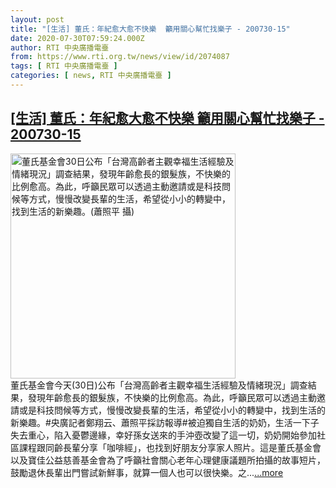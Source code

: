 ```yaml
---
layout: post
title: "[生活] 董氏：年紀愈大愈不快樂  籲用關心幫忙找樂子 - 200730-15"
date: 2020-07-30T07:59:24.000Z
author: RTI 中央廣播電臺
from: https://www.rti.org.tw/news/view/id/2074087
tags: [ RTI 中央廣播電臺 ]
categories: [ news, RTI 中央廣播電臺 ]
---
```

<!--1596095964000-->
[[生活] 董氏：年紀愈大愈不快樂  籲用關心幫忙找樂子 - 200730-15](https://www.rti.org.tw/news/view/id/2074087)
------

<div>
<img src="https://static.rti.org.tw/assets/thumbnails/2020/07/30/4a39bd2477fc8620bc6c8ea2bd287408.jpg" width="360" alt="董氏基金會30日公布「台灣高齡者主觀幸福生活經驗及情緒現況」調查結果，發現年齡愈長的銀髮族，不快樂的比例愈高。為此，呼籲民眾可以透過主動邀請或是科技問候等方式，慢慢改變長輩的生活，希望從小小的轉變中，找到生活的新樂趣。(蕭照平 攝)" title="董氏基金會30日公布「台灣高齡者主觀幸福生活經驗及情緒現況」調查結果，發現年齡愈長的銀髮族，不快樂的比例愈高。為此，呼籲民眾可以透過主動邀請或是科技問候等方式，慢慢改變長輩的生活，希望從小小的轉變中，找到生活的新樂趣。(蕭照平 攝)"><br>董氏基金會今天(30日)公布「台灣高齡者主觀幸福生活經驗及情緒現況」調查結果，發現年齡愈長的銀髮族，不快樂的比例愈高。為此，呼籲民眾可以透過主動邀請或是科技問候等方式，慢慢改變長輩的生活，希望從小小的轉變中，找到生活的新樂趣。#央廣記者鄭翔云、蕭照平採訪報導#被迫獨自生活的奶奶，生活一下子失去重心，陷入憂鬱邊緣，幸好孫女送來的手沖壺改變了這一切，奶奶開始參加社區課程跟同齡長輩分享「咖啡經」，也找到好朋友分享家人照片。這是董氏基金會以及寶佳公益慈善基金會為了呼籲社會關心老年心理健康議題所拍攝的故事短片，鼓勵退休長輩出門嘗試新鮮事，就算一個人也可以很快樂。之...<a target="_blank" href="https://www.rti.org.tw/news/view/id/2074087">...more</a>
</div>
